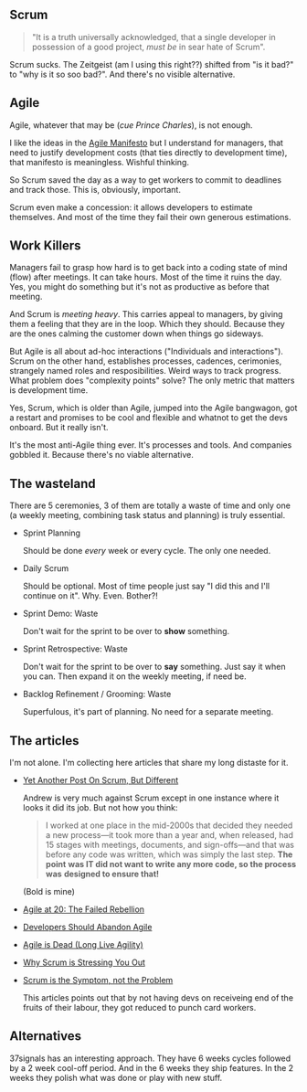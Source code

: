 ## Scrum

> "It is a truth universally acknowledged, that a single developer
in possession of a good project, _must be_ in sear hate of Scrum".

Scrum sucks. The Zeitgeist (am I using this right??) shifted from
"is it bad?" to "why is it so soo bad?". And there's no visible
alternative.


## Agile

Agile, whatever that may be (_cue Prince Charles_), is not enough.

I like the ideas in the [Agile Manifesto](https://agilemanifesto.org/)
but I understand for managers, that need to justify development costs
(that ties directly to development time), that manifesto is meaningless.
Wishful thinking.

So Scrum saved the day as a way to get workers to commit to deadlines
and track those. This is, obviously, important.

Scrum even make a concession: it allows developers to estimate
themselves. And most of the time they fail their own generous
estimations.


## Work Killers

Managers fail to grasp how hard is to get back into a coding state
of mind (flow) after meetings. It can take hours. Most of the time
it ruins the day. Yes, you might do something but it's not as
productive as before that meeting.

And Scrum is _meeting heavy_. This carries appeal to managers,
by giving them a feeling that they are in the loop. Which they should.
Because they are the ones calming the customer down when things go
sideways.

But Agile is all about ad-hoc interactions ("Individuals and
interactions"). Scrum on the other hand, establishes processes,
cadences, cerimonies, strangely named roles and resposibilities.
Weird ways to track progress. What problem does "complexity points"
solve? The only metric that matters is development time.

Yes, Scrum, which is older than Agile, jumped into the Agile
bangwagon, got a restart and promises to be cool and flexible and
whatnot to get the devs onboard. But it really isn't.

It's the most anti-Agile thing ever. It's processes and tools. And
companies gobbled it. Because there's no viable alternative.


## The wasteland

There are 5 ceremonies, 3 of them are totally a waste of time and
only one (a weekly meeting, combining task status and planning) is
truly essential.

- Sprint Planning

  Should be done _every_ week or every cycle. The only one needed.

- Daily Scrum

  Should be optional. Most of time people just say "I did this and I'll
  continue on it". Why. Even. Bother?!

- Sprint Demo: Waste

  Don't wait for the sprint to be over to **show** something.

- Sprint Retrospective: Waste

  Don't wait for the sprint to be over to **say** something.
  Just say it when you can. Then expand it on the weekly meeting, if
  need be.

- Backlog Refinement / Grooming: Waste

  Superfulous, it's part of planning. No need for a separate meeting.



## The articles

I'm not alone. I'm collecting here articles that share my long distaste
for it.

- [Yet Another Post On Scrum, But Different](https://thecodist.com/yet-another-post-on-scrum-but-different/)

  Andrew is very much against Scrum except in one instance where it
  looks it did its job. But not how you think:

  > I worked at one place in the mid-2000s that decided they needed
  > a new process—it took more than a year and, when released, had 15
  > stages with meetings, documents, and sign-offs—and that was before
  > any code was written, which was simply the last step. **The point**
  > **was IT did not want to write any more code, so the process was**
  > **designed to ensure that!**

  (Bold is mine)

- [Agile at 20: The Failed Rebellion](https://www.simplethread.com/agile-at-20-the-failed-rebellion/)

- [Developers Should Abandon Agile](https://ronjeffries.com/articles/018-01ff/abandon-1/)

- [Agile is Dead (Long Live Agility)](https://pragdave.me/thoughts/active/2014-03-04-time-to-kill-agile.html)

- [Why Scrum is Stressing You Out](https://rethinkingsoftware.substack.com/p/why-scrum-is-stressing-you-out)

- [Scrum is the Symptom, not the Problem](https://rethinkingsoftware.substack.com/p/scrum-is-the-symptom-not-the-problem)

  This articles points out that by not having devs on receiveing end of
  the fruits of their labour, they got reduced to punch card workers.


## Alternatives

37signals has an interesting approach. They have 6 weeks cycles
followed by a 2 week cool-off period. And in the 6 weeks they ship
features. In the 2 weeks they polish what was done or play with
new stuff.


